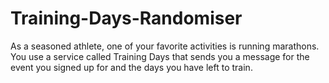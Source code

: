 # Training-Days-Randomiser
As a seasoned athlete, one of your favorite activities is running marathons. You use a service called Training Days that sends you a message for the event you signed up for and the days you have left to train.
